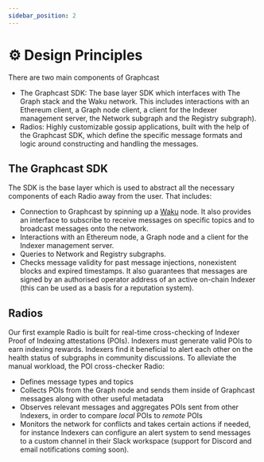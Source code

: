 ```yaml
---
sidebar_position: 2
---
```


# ⚙️ Design Principles

There are two main components of Graphcast

- The Graphcast SDK: The base layer SDK which interfaces with The Graph stack and the Waku network. This includes interactions with an Ethereum client, a Graph node client, a client for the Indexer management server, the Network subgraph and the Registry subgraph).
- Radios: Highly customizable gossip applications, built with the help of the Graphcast SDK, which define the specific message formats and logic around constructing and handling the messages.

## The Graphcast SDK

The SDK is the base layer which is used to abstract all the necessary components of each Radio away from the user. That includes:

- Connection to Graphcast by spinning up a [Waku](https://waku.org/) node. It also provides an interface to subscribe to receive messages on specific topics and to broadcast messages onto the network.
- Interactions with an Ethereum node, a Graph node and a client for the Indexer management server.
- Queries to Network and Registry subgraphs.
- Checks message validity for past message injections, nonexistent blocks and expired timestamps. It also guarantees that messages are signed by an authorised operator address of an active on-chain Indexer (this can be used as a basis for a reputation system).

## Radios

Our first example Radio is built for real-time cross-checking of Indexer Proof of Indexing attestations (POIs). Indexers must generate valid POIs to earn indexing rewards. Indexers find it beneficial to alert each other on the health status of subgraphs in community discussions. To alleviate the manual workload, the POI cross-checker Radio:

- Defines message types and topics
- Collects POIs from the Graph node and sends them inside of Graphcast messages along with other useful metadata
- Observes relevant messages and aggregates POIs sent from other Indexers, in order to compare _local_ POIs to _remote_ POIs
- Monitors the network for conflicts and takes certain actions if needed, for instance Indexers can configure an alert system to send messages to a custom channel in their Slack workspace (support for Discord and email notifications coming soon).
